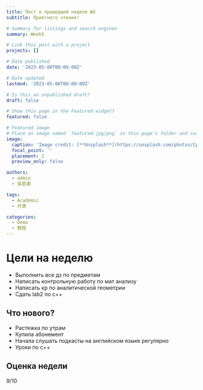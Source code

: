 ```yaml
---
title: Пост о прошедшей неделе №5
subtitle: Приятного чтения!

# Summary for listings and search engines
summary: Week5

# Link this post with a project
projects: []

# Date published
date: '2023-05-08T00:00:00Z'

# Date updated
lastmod: '2023-05-08T00:00:00Z'

# Is this an unpublished draft?
draft: false

# Show this page in the Featured widget?
featured: false

# Featured image
# Place an image named `featured.jpg/png` in this page's folder and customize its options here.
image:
  caption: 'Image credit: [**Unsplash**](https://unsplash.com/photos/CpkOjOcXdUY)'
  focal_point: ''
  placement: 2
  preview_only: false

authors:
  - admin
  - 吳恩達

tags:
  - Academic
  - 开源

categories:
  - Demo
  - 教程
---
```



# Цели на неделю
- Выполнить все дз по предметам
- Написать контрольную работу по мат анализу
- Написать кр по аналитической геометрии 
- Сдать lab2 по с++
  
## Что нового?
- Растяжка по утрам
- Купила абонемент
- Начала слушать подкасты на английском языке регулярно 
- Уроки по с++ 

## Оценка недели 

9/10







